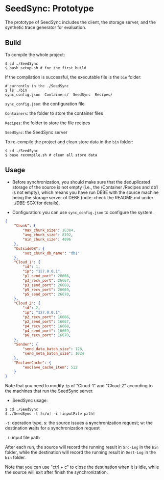 # SeedSync: Prototype
The prototype of SeedSync includes the client, the storage server, and the synthetic trace generator for evaluation.
## Build
To compile the whole project:

```shell
$ cd ./SeedSync
$ bash setup.sh # for the first build
```

If the compilation is successful, the executable file is the `bin` folder:

```shell
# currently in the ./SeedSync
$ ls ./bin
sync_config.json  Containers/  SeedSync  Recipes/
```

`sync_config.json`: the configuration file

`Containers`: the folder to store the container files

`Recipes`: the folder to store the file recipes

`SeedSync`: the SeedSync server

To re-compile the project and clean store data in the `bin` folder:

```shell
$ cd ./SeedSync
$ base recompile.sh # clean all store data
```

## Usage

- Before synchronization, you should make sure that the deduplicated storage of the source is not empty (i.e., the /Container /Recipes and db1 is not empty), which means you have run DEBE with the source machine being the storage server of DEBE (note: check the README.md under ../DBE-SGX for details).

- Configuration: you can use `sync_config.json` to configure the system.

```json
{
    "Chunk": {
        "max_chunk_size": 16384,
        "avg_chunk_size": 8192,
        "min_chunk_size": 4096
    },
    "OutsideDB": {
        "out_chunk_db_name": "db1"
    },
    "Cloud_1": {
        "id": 1,
        "ip": "127.0.0.1",
        "p1_send_port": 26666,
        "p3_recv_port": 26667,
        "p3_send_port": 26668,
        "p5_recv_port": 26669,
        "p5_send_port": 26670,
    },
    "Cloud_2": {
        "id": 2,
        "ip": "127.0.0.1",
        "p2_recv_port": 16666,
        "p2_send_port": 16667,
        "p4_recv_port": 16668,
        "p4_send_port": 16669,
        "p6_recv_port": 16670,
    },
    "Sender": {
        "send_data_batch_size": 128,
        "send_meta_batch_size": 1024
    },
    "EnclaveCache": {
        "enclave_cache_item": 512
    }
}
```

Note that you need to modify `ip` of "Cloud-1" and "Cloud-2" according to the machines that run the SeedSync server.

- SeedSync usage: 

```shell
$ cd ./SeedSync
$ ./SeedSync -t [s/w] -i [inputFile path] 
```

`-t`: operation type, s: the source issues a **s**ynchronization request; w: the destination **w**aits for a synchronization request

`-i`: input file path

After each run, the source will record the running result in `Src-Log` in the `bin` folder, while the destination will record the running result in `Dest-Log` in the `bin` folder.

Note that you can use "ctrl + c" to close the destination when it is idle, while the source will exit after finish the synchronization.
